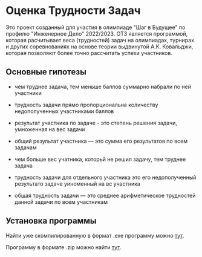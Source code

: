 # Оценка Трудности Задач

Это проект созданный для участия в олимпиаде "Шаг в Будущее" по профилю "Инженерное Дело" 2022/2023. ОТЗ является программой, которая расчитывает веса (трудностей) задач на олимпиадах, турнирах и других соревнованиях на основе теории выдвинутой А.К. Ковальджи, которая позволяют более точно рассчитать успехи участников.

## Основные гипотезы

- чем труднее задача, тем меньше баллов суммарно набрали по ней участники

- трудность задачи прямо пропорциональна количеству недополученных участниками баллов

- результат участника по задаче - это степень решения задачи, умноженная на вес задачи

- общий результат участника — это сумма его результатов по всем задачам

- чем больше вес учатника, которьй не решил задачу, тем труднее задача

- трудность задачи для отдельного участника это его недополученный результато задаче уиноменный на вс участника

- общая трудность задачи — это среднее арифметическое трудностей данной задачи по всем участникам

## Установка программы

Найти уже скомпилированную в формат .exe программу можно [тут](https://github.com/LeftTry/OT3/blob/master/output/Оценка%20трудности%20задач.exe).

Программу в формате .zip можно найти [тут](https://github.com/LeftTry/OT3/blob/master/output/Оценка%20трудности%20задач.zip).
